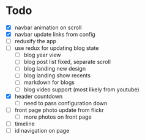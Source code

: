 # Todo

- [x] navbar animation on scroll
- [x] navbar update links from config
- [ ] reduxify the app
- [ ] use redux for updating blog state
  - [ ] blog year view
  - [ ] blog post list fixed, separate scroll
  - [ ] blog landing new design
  - [ ] blog landing show recents
  - [ ] markdown for blogs
  - [ ] blog video support (most likely from youtube)
- [x] header countdown
  - [ ] need to pass configuration down
- [ ] front page photo update from flickr
	- [ ] more photos on front page
- [ ] timeline
- [ ] id navigation on page
